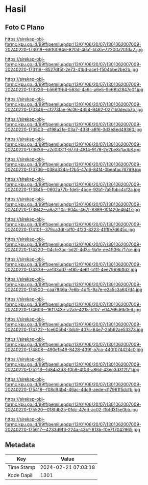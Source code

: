 # Hasil

## Foto C Plano

https://sirekap-obj-formc.kpu.go.id/99ff/pemilu/pdpr/13/01/06/20/07/1301062007009-20240220-173019--66100946-820d-46af-bb35-72200a201da2.jpg

https://sirekap-obj-formc.kpu.go.id/99ff/pemilu/pdpr/13/01/06/20/07/1301062007009-20240220-173119--8527df5f-2e73-41bd-ace1-f504bbe2be2b.jpg

https://sirekap-obj-formc.kpu.go.id/99ff/pemilu/pdpr/13/01/06/20/07/1301062007009-20240220-173226--b566f9b4-563d-4a6c-a6e5-9c68b2847e0f.jpg

https://sirekap-obj-formc.kpu.go.id/99ff/pemilu/pdpr/13/01/06/20/07/1301062007009-20240220-173346--c1273fae-9c06-4354-9462-0271b0decb7b.jpg

https://sirekap-obj-formc.kpu.go.id/99ff/pemilu/pdpr/13/01/06/20/07/1301062007009-20240220-173503--d198a2fe-03a7-433f-a8f6-0d3e8ed49360.jpg

https://sirekap-obj-formc.kpu.go.id/99ff/pemilu/pdpr/13/01/06/20/07/1301062007009-20240220-173636--a2d03311-977d-4814-9176-2e2be8c1adb8.jpg

https://sirekap-obj-formc.kpu.go.id/99ff/pemilu/pdpr/13/01/06/20/07/1301062007009-20240220-173736--038d324a-f2b5-47c6-84f4-0beafac76769.jpg

https://sirekap-obj-formc.kpu.go.id/99ff/pemilu/pdpr/13/01/06/20/07/1301062007009-20240220-173845--0602a77b-fde5-4bce-92b1-7a5fbbc4cf2a.jpg

https://sirekap-obj-formc.kpu.go.id/99ff/pemilu/pdpr/13/01/06/20/07/1301062007009-20240220-173942--a6a2f10c-904c-467f-8399-10f420e464f7.jpg

https://sirekap-obj-formc.kpu.go.id/99ff/pemilu/pdpr/13/01/06/20/07/1301062007009-20240220-174101--379ca3df-bff0-4f23-8223-41fffe7d645c.jpg

https://sirekap-obj-formc.kpu.go.id/99ff/pemilu/pdpr/13/01/06/20/07/1301062007009-20240220-174220--04cfe3ac-5d2f-4d3c-9a1e-ee4936c717ce.jpg

https://sirekap-obj-formc.kpu.go.id/99ff/pemilu/pdpr/13/01/06/20/07/1301062007009-20240220-174339--ae133dd7-ef85-4e61-b11f-4ee7969bffd2.jpg

https://sirekap-obj-formc.kpu.go.id/99ff/pemilu/pdpr/13/01/06/20/07/1301062007009-20240220-174500--caa7846a-7e6b-4df5-9a7e-e2a5c3a647d4.jpg

https://sirekap-obj-formc.kpu.go.id/99ff/pemilu/pdpr/13/01/06/20/07/1301062007009-20240220-174603--1611743e-a2a5-4215-bf07-e04766d6b0e6.jpg

https://sirekap-obj-formc.kpu.go.id/99ff/pemilu/pdpr/13/01/06/20/07/1301062007009-20240220-174722--fce605b4-3dc9-407c-84e7-2bb62ae53373.jpg

https://sirekap-obj-formc.kpu.go.id/99ff/pemilu/pdpr/13/01/06/20/07/1301062007009-20240220-174808--490e1549-8428-439f-a7ca-440f074424c0.jpg

https://sirekap-obj-formc.kpu.go.id/99ff/pemilu/pdpr/13/01/06/20/07/1301062007009-20240220-175213--fd84a3d3-f0b9-4f03-a86d-43ec3d312f71.jpg

https://sirekap-obj-formc.kpu.go.id/99ff/pemilu/pdpr/13/01/06/20/07/1301062007009-20240220-175418--f08d94b4-46ac-4dc9-aede-d17961f5dcfb.jpg

https://sirekap-obj-formc.kpu.go.id/99ff/pemilu/pdpr/13/01/06/20/07/1301062007009-20240220-175520--018fdb25-0fdc-47ed-ac02-ffbfd3f5e0bb.jpg

https://sirekap-obj-formc.kpu.go.id/99ff/pemilu/pdpr/13/01/06/20/07/1301062007009-20240220-175617--4233d9f3-224a-43bf-813b-f0e717042965.jpg


## Metadata

| Key        | Value               |
| ---------- | ------------------- |
| Time Stamp | 2024-02-21 07:03:18 |
| Kode Dapil | 1301                |



